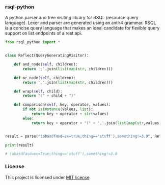 ### rsql-python

A python parser and tree visiting library for RSQL (resource query language). Lexer and parser
are generated using an antlr4 grammar. RSQL is a concise query language that makes an ideal
candidate for flexible query support on list endpoints of a rest api.


```python
from rsql_python import *


class Reflect(QueryGeneratingVisitor):

	def and_node(self, children):
		return ';'.join(list(map(str, children)))

	def or_node(self, children):
		return ','.join(list(map(str, children)))

	def wrap(self, child):
		return "(" + child + ")"

	def comparison(self, key, operator, values):
		if not isinstance(values, list):
			return key + operator + str(values)
		else:
			return key + operator + "(" + ','.join(list(map(str,values))) + ")"


result = parse("(abasdfasd=ex=true;thing=='stuff'),something!=3.0", Reflect())

print(result)

# (abasdfasd=ex=True;thing=='stuff'),something!=3.0
```

### License

This project is licensed under [MIT license](http://opensource.org/licenses/MIT).